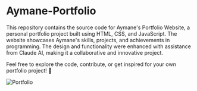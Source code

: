 # Aymane-Portfolio
This repository contains the source code for Aymane's Portfolio Website, a personal portfolio project built using HTML, CSS, and JavaScript. The website showcases Aymane's skills, projects, and achievements in programming. The design and functionality were enhanced with assistance from Claude AI, making it a collaborative and innovative project.

Feel free to explore the code, contribute, or get inspired for your own portfolio project! 🌟

![Portfolio](https://github.com/user-attachments/assets/fa78852c-0f78-46f2-a6eb-28163eb4b184)

